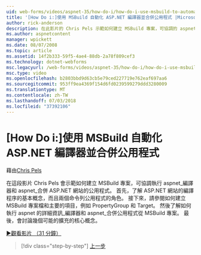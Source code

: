 ```yaml
---
uid: web-forms/videos/aspnet-35/how-do-i/how-do-i-use-msbuild-to-automate-the-aspnet-compiler-and-merge-utilities
title: '[How Do i:]使用 MSBuild 自動化 ASP.NET 編譯器並合併公用程式 |Microsoft Docs'
author: rick-anderson
description: 在此影片的 Chris Pels 示範如何建立 MSBuild 專案，可協調的 aspnet_compiler 及 aspnet_merge 公用程式執行的 asp...
ms.author: aspnetcontent
manager: wpickett
ms.date: 08/07/2008
ms.topic: article
ms.assetid: 14f2b333-59f5-4ae4-88db-2a78f809cef3
ms.technology: dotnet-webforms
msc.legacyurl: /web-forms/videos/aspnet-35/how-do-i/how-do-i-use-msbuild-to-automate-the-aspnet-compiler-and-merge-utilities
msc.type: video
ms.openlocfilehash: b2803bbd9d63cb5e79ced227719e762eaf697aa6
ms.sourcegitcommit: 953ff9ea4369f154d6fd0239599279ddd3280009
ms.translationtype: MT
ms.contentlocale: zh-TW
ms.lasthandoff: 07/03/2018
ms.locfileid: "37392106"
---
```

<a name="how-do-i-use-msbuild-to-automate-the-aspnet-compiler-and-merge-utilities"></a>[How Do i:]使用 MSBuild 自動化 ASP.NET 編譯器並合併公用程式
====================
藉由[Chris Pels](https://twitter.com/chrispels)

在這段影片 Chris Pels 會示範如何建立 MSBuild 專案，可協調執行 aspnet\_編譯器和 aspnet\_合併 ASP.NET 網站的公用程式。 首先，了解 ASP.NET 網站的編譯程序的基本概念，而且兩個命令列公用程式的角色。 接下來，請參閱如何建立 MSBuild 專案檔和主要的項目，例如 PropertyGroup 和 Target。 然後了解如何執行 aspnet 的詳細資訊\_編譯器和 aspnet\_合併公用程式從 MSBuild 專案。 最後，會討論幾個可能的擴充的核心概念。

[&#9654;觀看影片 （31 分鐘）](https://channel9.msdn.com/Blogs/ASP-NET-Site-Videos/how-do-i-use-msbuild-to-automate-the-aspnet-compiler-and-merge-utilities)

> [!div class="step-by-step"]
> [上一步](how-do-i-serialize-a-graph-with-the-entity-framework.md)

